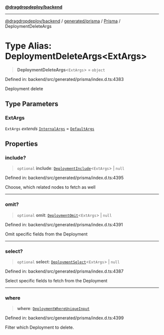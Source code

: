 [**@dragdropdeploy/backend**](../../../../../README.md)

***

[@dragdropdeploy/backend](../../../../../README.md) / [generated/prisma](../../../README.md) / [Prisma](../README.md) / DeploymentDeleteArgs

# Type Alias: DeploymentDeleteArgs\<ExtArgs\>

> **DeploymentDeleteArgs**\<`ExtArgs`\> = `object`

Defined in: backend/src/generated/prisma/index.d.ts:4383

Deployment delete

## Type Parameters

### ExtArgs

`ExtArgs` *extends* [`InternalArgs`](../../../runtime/library/type-aliases/InternalArgs.md) = [`DefaultArgs`](../../../runtime/library/type-aliases/DefaultArgs.md)

## Properties

### include?

> `optional` **include**: [`DeploymentInclude`](DeploymentInclude.md)\<`ExtArgs`\> \| `null`

Defined in: backend/src/generated/prisma/index.d.ts:4395

Choose, which related nodes to fetch as well

***

### omit?

> `optional` **omit**: [`DeploymentOmit`](DeploymentOmit.md)\<`ExtArgs`\> \| `null`

Defined in: backend/src/generated/prisma/index.d.ts:4391

Omit specific fields from the Deployment

***

### select?

> `optional` **select**: [`DeploymentSelect`](DeploymentSelect.md)\<`ExtArgs`\> \| `null`

Defined in: backend/src/generated/prisma/index.d.ts:4387

Select specific fields to fetch from the Deployment

***

### where

> **where**: [`DeploymentWhereUniqueInput`](DeploymentWhereUniqueInput.md)

Defined in: backend/src/generated/prisma/index.d.ts:4399

Filter which Deployment to delete.
